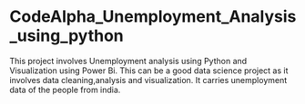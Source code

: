 # CodeAlpha_Unemployment_Analysis_using_python
This project involves Unemployment analysis using Python and Visualization using Power Bi. This can be a good data science project as it involves data cleaning,analysis and visualization.
It carries unemployment data of the people from india.
